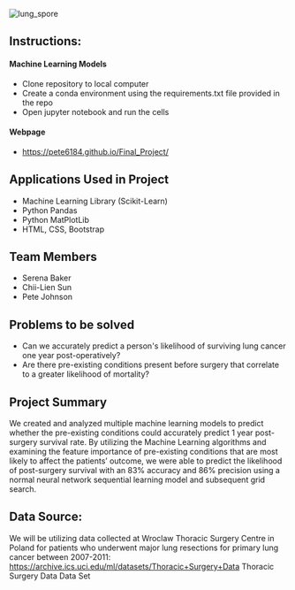 ![lung_spore](https://user-images.githubusercontent.com/74940976/121128328-1393ff00-c7e0-11eb-9326-5d22f279c6c8.jpg)

## Instructions:
#### Machine Learning Models
- Clone repository to local computer
- Create a conda environment using the requirements.txt file provided in the repo
- Open jupyter notebook and run the cells
#### Webpage
- https://pete6184.github.io/Final_Project/

## Applications Used in Project
- Machine Learning Library (Scikit-Learn)
- Python Pandas
- Python MatPlotLib
- HTML, CSS, Bootstrap

## Team Members
- Serena Baker
- Chii-Lien Sun
- Pete Johnson


## Problems to be solved

- Can we accurately predict a person's likelihood of surviving lung cancer one year post-operatively?
- Are there pre-existing conditions present before surgery that correlate to a greater likelihood of mortality?
        
 ## Project Summary

We created and analyzed multiple machine learning models to predict whether the pre-existing conditions could accurately predict 1 year post-surgery survival rate.
By utilizing the Machine Learning algorithms and examining the feature importance of pre-existing conditions that are most likely to affect the patients’ outcome, we were able to predict the likelihood of post-surgery survival with an 83% accuracy and 86% precision using a normal neural network sequential learning model and subsequent grid search.


## Data Source:

We will be utilizing data collected at  Wroclaw Thoracic Surgery Centre in Poland for patients who underwent major lung resections for primary lung cancer between 2007-2011: 
https://archive.ics.uci.edu/ml/datasets/Thoracic+Surgery+Data 
Thoracic Surgery Data Data Set
